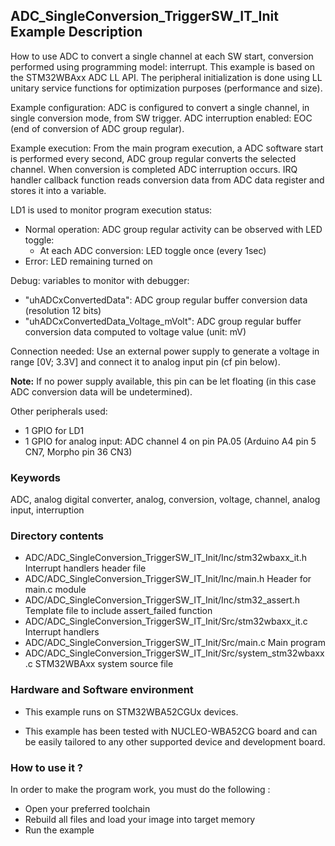 ## <b>ADC_SingleConversion_TriggerSW_IT_Init Example Description</b>

How to use ADC to convert a single channel at each SW start,
conversion performed using programming model: interrupt.
This example is based on the STM32WBAxx ADC LL API.
The peripheral initialization is done using LL unitary service functions
for optimization purposes (performance and size).

Example configuration:
ADC is configured to convert a single channel, in single conversion mode,
from SW trigger.
ADC interruption enabled: EOC (end of conversion of ADC group regular).

Example execution:
From the main program execution, a ADC software start is performed
every second, ADC group regular converts the selected channel.
When conversion is completed ADC interruption occurs.
IRQ handler callback function reads conversion data from ADC data register
and stores it into a variable.

LD1 is used to monitor program execution status:

- Normal operation: ADC group regular activity can be observed with LED toggle:
  - At each ADC conversion: LED toggle once (every 1sec)
- Error: LED remaining turned on

Debug: variables to monitor with debugger:

- "uhADCxConvertedData": ADC group regular buffer conversion data (resolution 12 bits)
- "uhADCxConvertedData_Voltage_mVolt": ADC group regular buffer conversion data computed to voltage value (unit: mV)

Connection needed:
Use an external power supply to generate a voltage in range [0V; 3.3V]
and connect it to analog input pin (cf pin below).

**Note:** If no power supply available, this pin can be let floating (in this case
ADC conversion data will be undetermined).

Other peripherals used:

 - 1 GPIO for LD1
 - 1 GPIO for analog input: ADC channel 4 on pin PA.05 (Arduino A4 pin 5 CN7, Morpho pin 36 CN3)

### <b>Keywords</b>

ADC, analog digital converter, analog, conversion, voltage, channel, analog input, interruption

### <b>Directory contents</b>

  - ADC/ADC_SingleConversion_TriggerSW_IT_Init/Inc/stm32wbaxx_it.h         Interrupt handlers header file
  - ADC/ADC_SingleConversion_TriggerSW_IT_Init/Inc/main.h                  Header for main.c module
  - ADC/ADC_SingleConversion_TriggerSW_IT_Init/Inc/stm32_assert.h          Template file to include assert_failed function
  - ADC/ADC_SingleConversion_TriggerSW_IT_Init/Src/stm32wbaxx_it.c         Interrupt handlers
  - ADC/ADC_SingleConversion_TriggerSW_IT_Init/Src/main.c                  Main program
  - ADC/ADC_SingleConversion_TriggerSW_IT_Init/Src/system_stm32wbaxx.c     STM32WBAxx system source file


### <b>Hardware and Software environment</b>

  - This example runs on STM32WBA52CGUx devices.

  - This example has been tested with NUCLEO-WBA52CG board and can be
    easily tailored to any other supported device and development board.

### <b>How to use it ?</b>

In order to make the program work, you must do the following :

 - Open your preferred toolchain
 - Rebuild all files and load your image into target memory
 - Run the example

